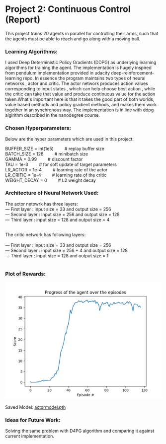 # Project 2: Continuous Control (Report)

This project trains 20 agents in parallel for controlling their arms, such that the agents must be able to reach and go along with a moving ball.



### Learning Algorithms:

I used Deep Deterministic Policy Gradients (DDPG) as underlying learning algorithms for training the agent. The implementation is hugely inspired from pendulum implementation provided in udacity deep-reinforcement-learning repo. In essence the program maintains two types of neural networks , actor and critic. The actor network produces action values corresponding to input states , which can help choose best action , while the critic can take that value and produce continuous value for the action taken.What's important  here is  that it takes the good part of both worlds, value based methods and policy gradient methods, and makes them work together in an synchronous way.  The implementation is in line with ddpg algirithm described in the nanodegree course.


### Chosen Hyperparameters:

Below are the hyper parameters which are used in this project:
 <p>

BUFFER_SIZE = int(1e5)  &nbsp;&nbsp;&nbsp;&nbsp;&nbsp;&nbsp;&nbsp;&nbsp;# replay buffer size <br/>
BATCH_SIZE = 128       &nbsp;&nbsp;&nbsp;&nbsp;&nbsp;&nbsp;&nbsp;&nbsp;# minibatch size<br/>
GAMMA = 0.99            &nbsp;&nbsp;&nbsp;&nbsp;&nbsp;&nbsp;&nbsp;&nbsp;# discount factor<br/>
TAU = 1e-3              &nbsp;&nbsp;&nbsp;&nbsp;&nbsp;&nbsp;&nbsp;&nbsp;# for soft update of target parameters<br/>
LR_ACTOR = 1e-4        &nbsp;&nbsp;&nbsp;&nbsp;&nbsp;&nbsp;&nbsp;&nbsp;# learning rate of the actor <br/>
LR_CRITIC = 1e-4       &nbsp;&nbsp;&nbsp;&nbsp;&nbsp;&nbsp;&nbsp;&nbsp;# learning rate of the critic<br/>
WEIGHT_DECAY = 0        &nbsp;&nbsp;&nbsp;&nbsp;&nbsp;&nbsp;&nbsp;&nbsp;# L2 weight decay <br/>
</p>

### Architecture of Neural Network Used:

The actor netowrk has three layers: 
<br/>
— First layer : input size = 33 and output size = 256 <br/>
— Second layer : input size = 256 and output size = 128<br/>
— Third layer : input size = 128 and output size = 4<br/>
<br/>

The critic network has following layers:<br/>
<br/>
— First layer : input size = 33 and output size = 256<br/>
— Second layer : input size = 256 + 4 and output size = 128<br/>
— Third layer : input size = 128 and output size = 1<br/>
<br/>


### Plot of Rewards:

<img src="trainingplot.png"/>

Saved Model: [actormodel.pth](actormodel.pth)



### Ideas for Future Work:

Solving the same problem with D4PG algorithm and comparing it against current implementation.




